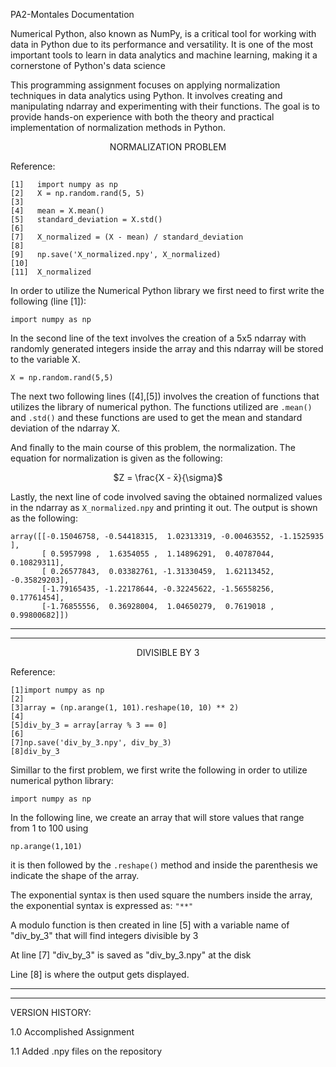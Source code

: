 PA2-Montales Documentation


Numerical Python, also known as NumPy, is a critical tool for working with data in Python due to its performance and versatility. It is one of the most important tools to learn in data analytics and machine learning, making it a cornerstone of Python's data science

This programming assignment focuses on applying normalization techniques in data analytics using Python. It involves creating and manipulating ndarray and experimenting with their functions. The goal is to provide hands-on experience with both the theory and practical implementation of normalization methods in Python.




<p align="center"> 
NORMALIZATION PROBLEM
</p>  

Reference:
```
[1]   import numpy as np
[2]   X = np.random.rand(5, 5)                            
[3]        
[4]   mean = X.mean()                                      
[5]   standard_deviation = X.std()
[6]
[7]   X_normalized = (X - mean) / standard_deviation      
[8]
[9]   np.save('X_normalized.npy', X_normalized)          
[10]
[11]  X_normalized
```


In order to utilize the Numerical Python library we first need to first write the following (line [1]): 
```
import numpy as np
```
In the second line of the text involves the creation of a 5x5 ndarray with randomly generated integers inside the array and this ndarray will be stored to the variable X.
```
X = np.random.rand(5,5)
```
The next two following lines ([4],[5]) involves the creation of functions that utilizes the library of numerical python. The functions utilized are ```.mean()``` and ```.std()``` and these functions are used to get the mean and standard deviation of the ndarray X.

And finally to the main course of this problem, the normalization. The equation for normalization is given as the following:

<p align="center">
  $Z = \frac{X - x̄}{\sigma}$
</p>  

Lastly, the next line of code involved saving the obtained normalized values in the ndarray as ```X_normalized.npy``` and printing it out. 
The output is shown as the following: 
```
array([[-0.15046758, -0.54418315,  1.02313319, -0.00463552, -1.1525935 ],
       [ 0.5957998 ,  1.6354055 ,  1.14896291,  0.40787044,  0.10829311],
       [ 0.26577843,  0.03382761, -1.31330459,  1.62113452, -0.35829203],
       [-1.79165435, -1.22178644, -0.32245622, -1.56558256,  0.17761454],
       [-1.76855556,  0.36928004,  1.04650279,  0.7619018 ,  0.99800682]])
```
---
---
 <p align="center"> DIVISIBLE BY 3 </p>

 Reference: 
 ```
[1]import numpy as np
[2]
[3]array = (np.arange(1, 101).reshape(10, 10) ** 2)   
[4]
[5]div_by_3 = array[array % 3 == 0]                  
[6]
[7]np.save('div_by_3.npy', div_by_3)        
[8]div_by_3                                     

```
Simillar to the first problem, we first write the following in order to utilize numerical python library:
```
import numpy as np
```

In the following line, we create an array that will store values that range from 1 to 100 using 
```
np.arange(1,101)
```

it is then followed by the ```.reshape()``` method and inside the parenthesis we indicate the shape of the array.

The exponential syntax is then used square the numbers inside the array, the exponential syntax is expressed as: ```"**"```

A modulo function is then created in line [5] with a variable name of "div_by_3" that will find integers divisible by 3

At line [7] "div_by_3" is saved as "div_by_3.npy" at the disk

Line [8] is where the output gets displayed.

---
---

VERSION HISTORY:

1.0 Accomplished Assignment

1.1 Added .npy files on the repository
   
